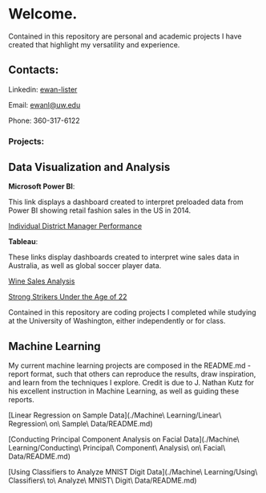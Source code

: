 # Welcome.

Contained in this repository are personal and academic projects I have created that highlight my versatility and experience.

## Contacts:

Linkedin: [ewan-lister](https://www.linkedin.com/in/ewan-lister/)

Email: ewanl@uw.edu

Phone: 360-317-6122


### Projects:

## Data Visualization and Analysis 

**Microsoft Power BI**:

This link displays a dashboard created to interpret preloaded data from Power BI showing retail fashion sales in the US in 2014.

[Individual District Manager Performance](https://app.powerbi.com/view?r=eyJrIjoiNmIyNjMxYzQtMzA2OC00OTMwLTg2YzMtNjE3MzkzYzk5NGNhIiwidCI6ImY2YjZkZDViLWYwMmYtNDQxYS05OWEwLTE2MmFjNTA2MGJkMiIsImMiOjZ9)

**Tableau**:

These links display dashboards created to interpret wine sales data in Australia, as well as global soccer player data.

[Wine Sales Analysis](https://public.tableau.com/views/WineSalesAnalysis_16669239843420/Dashboard1?:language=en-US&:display_count=n&:origin=viz_share_link)

[Strong Strikers Under the Age of 22](https://public.tableau.com/views/StrongStrikersUndertheAgeof22_16681360817130/PlayerDashboard?:language=en-US&:display_count=n&:origin=viz_share_link)

Contained in this repository are coding projects I completed while studying at the University of Washington, either independently or for class.

## Machine Learning

My current machine learning projects are composed in the README.md - report format, such that others can reproduce the results, draw inspiration, and learn from the techniques I explore. Credit is due to J. Nathan Kutz for his excellent instruction in Machine Learning, as well as guiding these reports.

[Linear Regression on Sample Data](./Machine\ Learning/Linear\ Regression\ on\ Sample\ Data/README.md)

[Conducting Principal Component Analysis on Facial Data](./Machine\ Learning/Conducting\ Principal\ Component\ Analysis\ on\ Facial\ Data/README.md)

[Using Classifiers to Analyze MNIST Digit Data](./Machine\ Learning/Using\ Classifiers\ to\ Analyze\ MNIST\ Digit\ Data/README.md)





